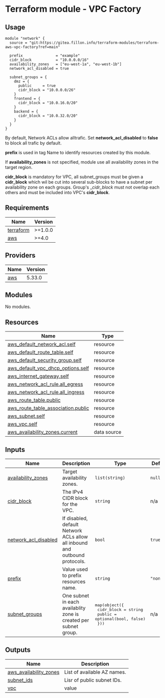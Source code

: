 # Terraform module - VPC Factory

## Usage

```
module "network" {
  source = "git:https://gitea.fillon.info/terraform-modules/terraform-aws-vpc-factory?ref=main"

  prefix               = "example"
  cidr_block           = "10.0.0.0/16"
  availability_zones   = ["eu-west-1a", "eu-west-1b"]
  network_acl_disabled = true

  subnet_groups = {
    dmz = {
      public     = true
      cidr_block = "10.0.0.0/26"
    }
    frontend = {
      cidr_block = "10.0.16.0/20"
    }
    backend = {
      cidr_block = "10.0.32.0/20"
    }
  }
}
```

By default, Network ACLs allow alltrafic. Set __network_acl_disabled__ to __false__ to block all trafic by default.

__prefix__ is used in tag Name to identify resources created by this module.

If __availability_zones__ is not specified, module use all availability zones in the target region.

__cidr_block__ is mandatory for VPC, all subnet_groups must be given a __cidr_block__ which wil be cut
into several sub-blocks to have a subnet per availability zone on each groups. Group's __cidr_block_
must not overlap each others and must be included into VPC's __cidr_block__.

<!-- BEGINNING OF PRE-COMMIT-TERRAFORM DOCS HOOK -->
## Requirements

| Name | Version |
|------|---------|
| <a name="requirement_terraform"></a> [terraform](#requirement\_terraform) | >=1.0.0 |
| <a name="requirement_aws"></a> [aws](#requirement\_aws) | >=4.0 |

## Providers

| Name | Version |
|------|---------|
| <a name="provider_aws"></a> [aws](#provider\_aws) | 5.33.0 |

## Modules

No modules.

## Resources

| Name | Type |
|------|------|
| [aws_default_network_acl.self](https://registry.terraform.io/providers/hashicorp/aws/latest/docs/resources/default_network_acl) | resource |
| [aws_default_route_table.self](https://registry.terraform.io/providers/hashicorp/aws/latest/docs/resources/default_route_table) | resource |
| [aws_default_security_group.self](https://registry.terraform.io/providers/hashicorp/aws/latest/docs/resources/default_security_group) | resource |
| [aws_default_vpc_dhcp_options.self](https://registry.terraform.io/providers/hashicorp/aws/latest/docs/resources/default_vpc_dhcp_options) | resource |
| [aws_internet_gateway.self](https://registry.terraform.io/providers/hashicorp/aws/latest/docs/resources/internet_gateway) | resource |
| [aws_network_acl_rule.all_egress](https://registry.terraform.io/providers/hashicorp/aws/latest/docs/resources/network_acl_rule) | resource |
| [aws_network_acl_rule.all_ingress](https://registry.terraform.io/providers/hashicorp/aws/latest/docs/resources/network_acl_rule) | resource |
| [aws_route_table.public](https://registry.terraform.io/providers/hashicorp/aws/latest/docs/resources/route_table) | resource |
| [aws_route_table_association.public](https://registry.terraform.io/providers/hashicorp/aws/latest/docs/resources/route_table_association) | resource |
| [aws_subnet.self](https://registry.terraform.io/providers/hashicorp/aws/latest/docs/resources/subnet) | resource |
| [aws_vpc.self](https://registry.terraform.io/providers/hashicorp/aws/latest/docs/resources/vpc) | resource |
| [aws_availability_zones.current](https://registry.terraform.io/providers/hashicorp/aws/latest/docs/data-sources/availability_zones) | data source |

## Inputs

| Name | Description | Type | Default | Required |
|------|-------------|------|---------|:--------:|
| <a name="input_availability_zones"></a> [availability\_zones](#input\_availability\_zones) | Target availability zones. | `list(string)` | `null` | no |
| <a name="input_cidr_block"></a> [cidr\_block](#input\_cidr\_block) | The IPv4 CIDR block for the VPC. | `string` | n/a | yes |
| <a name="input_network_acl_disabled"></a> [network\_acl\_disabled](#input\_network\_acl\_disabled) | If disabled, default Network ACLs allow all inbound and outbound protocols. | `bool` | `true` | no |
| <a name="input_prefix"></a> [prefix](#input\_prefix) | Value used to prefix resources name. | `string` | `"noname"` | no |
| <a name="input_subnet_groups"></a> [subnet\_groups](#input\_subnet\_groups) | One subnet in each availablity zone is created per subnet group. | <pre>map(object({<br>    cidr_block = string<br>    public     = optional(bool, false)<br>  }))</pre> | n/a | yes |

## Outputs

| Name | Description |
|------|-------------|
| <a name="output_aws_availability_zones"></a> [aws\_availability\_zones](#output\_aws\_availability\_zones) | List of available AZ names. |
| <a name="output_subnet_ids"></a> [subnet\_ids](#output\_subnet\_ids) | Lisr of public subnet IDs. |
| <a name="output_vpc"></a> [vpc](#output\_vpc) | value |
<!-- END OF PRE-COMMIT-TERRAFORM DOCS HOOK -->
